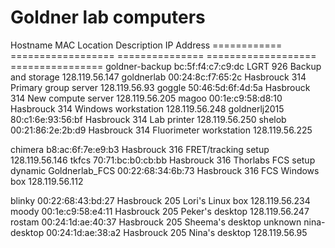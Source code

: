 # Goldner lab computers

Hostname        MAC                  Location          Description             IP Address
============    ==================   ===============   ===================     ================
goldner-backup  bc:5f:f4:c7:c9:dc    LGRT 926          Backup and storage      128.119.56.147
goldnerlab      00:24:8c:f7:65:2c    Hasbrouck 314     Primary group server    128.119.56.93
goggle          50:46:5d:6f:4d:5a    Hasbrouck 314     New compute server      128.119.56.205
magoo           00:1e:c9:58:d8:10    Hasbrouck 314     Windows workstation     128.119.56.248
goldnerlj2015   80:c1:6e:93:56:bf    Hasbrouck 314     Lab printer             128.119.56.250
shelob          00:21:86:2e:2b:d9    Hasbrouck 314     Fluorimeter workstation 128.119.56.225

chimera         b8:ac:6f:7e:e9:b3    Hasbrouck 316     FRET/tracking setup     128.119.56.146
tkfcs           70:71:bc:b0:cb:bb    Hasbrouck 316     Thorlabs FCS setup      dynamic
Goldnerlab\_FCS 00:22:68:34:6b:73    Hasbrouck 316     FCS Windows box         128.119.56.112

blinky          00:22:68:43:bd:27    Hasbrouck 205     Lori's Linux box        128.119.56.234
moody           00:1e:c9:58:e4:11    Hasbrouck 205     Peker's desktop         128.119.56.247
rostam          00:24:1d:ae:40:37    Hasbrouck 205     Sheema's desktop        unknown
nina-desktop    00:24:1d:ae:38:a2    Hasbrouck 205     Nina's desktop          128.119.56.95

